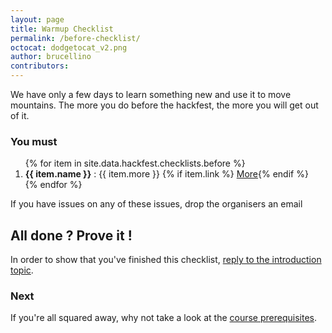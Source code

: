 ```yaml
---
layout: page
title: Warmup Checklist
permalink: /before-checklist/
octocat: dodgetocat_v2.png
author: brucellino
contributors:
---
```


We have only a few days to learn something new and use it to move mountains. The more you do before the hackfest, the more you will get out of it.

### You must
<ol>
{% for item in site.data.hackfest.checklists.before %}
<li> <strong>{{ item.name }}</strong> : {{ item.more }}
{% if item.link %} <a href="{{ item.link }}" class="btn btn-small">More</a>{% endif %}
</li>
{% endfor %}
</ol>

If you have issues on any of these issues, drop the organisers an email <a href="mailto:{{ site.organiser.email }}" class="btn btn-small"><i class="fa fa-envelope-o"></i></a>

## All done ? Prove it !

In order to show that you've finished this checklist, <a href="{{ start_topic }}" class="btn">reply to the introduction topic</a>.

### Next

If you're all squared away, why not take a look at the <a href="{{ site.url }}/prerequisites">course prerequisites</a>.
